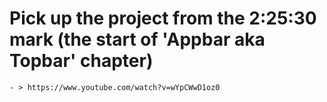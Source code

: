 # Pick up the project from the 2:25:30 mark (the start of 'Appbar aka Topbar' chapter)
    - > https://www.youtube.com/watch?v=wYpCWwD1oz0